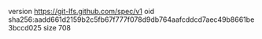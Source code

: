 version https://git-lfs.github.com/spec/v1
oid sha256:aadd661d2159b2c5fb67f777f078d9db764aafcddcd7aec49b8661be3bccd025
size 708
